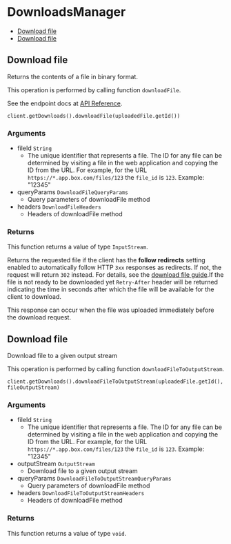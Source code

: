 # DownloadsManager


- [Download file](#download-file)
- [Download file](#download-file)

## Download file

Returns the contents of a file in binary format.

This operation is performed by calling function `downloadFile`.

See the endpoint docs at
[API Reference](https://developer.box.com/reference/get-files-id-content/).

<!-- sample get_files_id_content -->
```
client.getDownloads().downloadFile(uploadedFile.getId())
```

### Arguments

- fileId `String`
  - The unique identifier that represents a file.  The ID for any file can be determined by visiting a file in the web application and copying the ID from the URL. For example, for the URL `https://*.app.box.com/files/123` the `file_id` is `123`. Example: "12345"
- queryParams `DownloadFileQueryParams`
  - Query parameters of downloadFile method
- headers `DownloadFileHeaders`
  - Headers of downloadFile method


### Returns

This function returns a value of type `InputStream`.

Returns the requested file if the client has the **follow
redirects** setting enabled to automatically
follow HTTP `3xx` responses as redirects. If not, the request
will return `302` instead.
For details, see
the [download file guide](g://downloads/file#download-url).If the file is not ready to be downloaded yet `Retry-After` header will
be returned indicating the time in seconds after which the file will
be available for the client to download.

This response can occur when the file was uploaded immediately before the
download request.


## Download file

Download file to a given output stream

This operation is performed by calling function `downloadFileToOutputStream`.



```
client.getDownloads().downloadFileToOutputStream(uploadedFile.getId(), fileOutputStream)
```

### Arguments

- fileId `String`
  - The unique identifier that represents a file.  The ID for any file can be determined by visiting a file in the web application and copying the ID from the URL. For example, for the URL `https://*.app.box.com/files/123` the `file_id` is `123`. Example: "12345"
- outputStream `OutputStream`
  - Download file to a given output stream
- queryParams `DownloadFileToOutputStreamQueryParams`
  - Query parameters of downloadFile method
- headers `DownloadFileToOutputStreamHeaders`
  - Headers of downloadFile method


### Returns

This function returns a value of type `void`.




